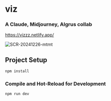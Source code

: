 # viz
### A Claude, Midjourney, Algrus collab
https://vizzz.netlify.app/


![SCR-20241226-mtmt](https://github.com/user-attachments/assets/0226ef44-fde0-47ed-874c-a1fa82afa1fc)


## Project Setup

```sh
npm install
```

### Compile and Hot-Reload for Development

```sh
npm run dev
```

